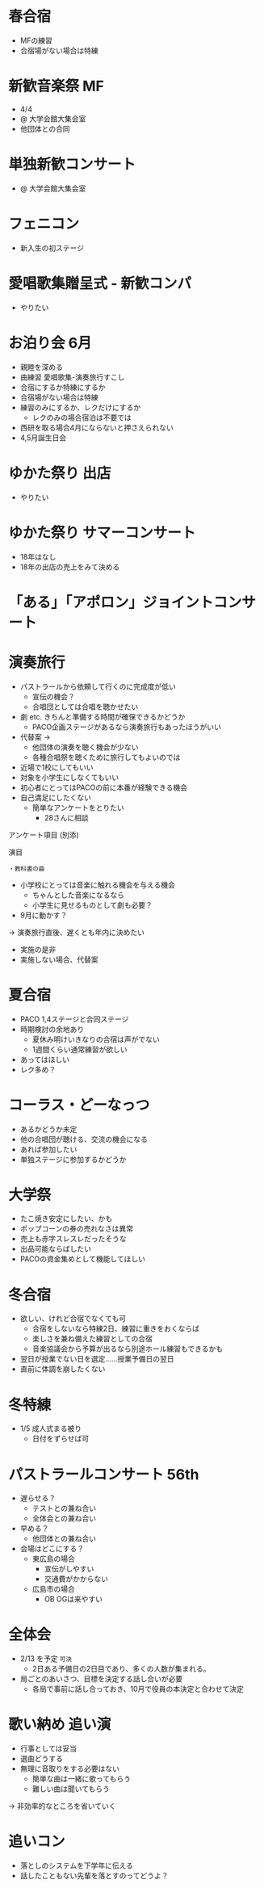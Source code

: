 # 春合宿

- MFの練習
- 合宿場がない場合は特練

# 新歓音楽祭 MF

- 4/4
- @ 大学会館大集会室
- 他団体との合同

# 単独新歓コンサート

- @ 大学会館大集会室

# フェニコン

- 新入生の初ステージ

# 愛唱歌集贈呈式 - 新歓コンパ

- やりたい

# お泊り会 6月

- 親睦を深める
- 曲練習 愛唱歌集-演奏旅行すこし
- 合宿にするか特練にするか
- 合宿場がない場合は特練
- 練習のみにするか、レクだけにするか
    - レクのみの場合宿泊は不要では
- 西研を取る場合4月にならないと押さえられない
- 4,5月誕生日会

# ゆかた祭り 出店

- やりたい

# ゆかた祭り サマーコンサート

- 18年はなし
- 18年の出店の売上をみて決める

# 「ある」「アポロン」ジョイントコンサート



# 演奏旅行

- パストラールから依頼して行くのに完成度が低い
    - 宣伝の機会？
    - 合唱団としては合唱を聴かせたい
- 劇 etc. きちんと準備する時間が確保できるかどうか
    - PACO企画ステージがあるなら演奏旅行もあったほうがいい
- 代替案 →
    - 他団体の演奏を聴く機会が少ない
    - 各種合唱祭を聴くために旅行してもよいのでは
- 近場で1校にしてもいい
- 対象を小学生にしなくてもいい
- 初心者にとってはPACOの前に本番が経験できる機会
- 自己満足にしたくない
    - 簡単なアンケートをとりたい
        - 28さんに相談

アンケート項目 (別添)

演目

```
・教科書の曲
```

- 小学校にとっては音楽に触れる機会を与える機会
    - ちゃんとした音楽になるなら
    - 小学生に見せるものとして劇も必要？
- 9月に動かす？

→ 演奏旅行直後、遅くとも年内に決めたい
- 実施の是非
- 実施しない場合、代替案

# 夏合宿

- PACO 1,4ステージと合同ステージ
- 時期検討の余地あり
    - 夏休み明けいきなりの合宿は声がでない
    - 1週間くらい通常練習が欲しい
- あってはほしい
- レク多め？

# コーラス・どーなっつ

- あるかどうか未定
- 他の合唱団が聴ける、交流の機会になる
- あれば参加したい
- 単独ステージに参加するかどうか

# 大学祭

- たこ焼き安定にしたい、かも
- ポップコーンの券の売れなさは異常
- 売上も赤字スレスレだったそうな
- 出品可能ならばしたい
- PACOの資金集めとして機能してほしい

# 冬合宿

- 欲しい、けれど合宿でなくても可
    - 合宿をしないなら特練2日、練習に重きをおくならば
    - 楽しさを兼ね備えた練習としての合宿
    - 音楽協議会から予算が出るなら別途ホール練習もできるかも
- 翌日が授業でない日を選定……授業予備日の翌日
- 直前に体調を崩したくない

# 冬特練

- 1/5 成人式まる被り
    - 日付をずらせば可

# パストラールコンサート 56th

- 遅らせる？
    - テストとの兼ね合い
    - 全体会との兼ね合い
- 早める？
    - 他団体との兼ね合い
- 会場はどこにする？
    - 東広島の場合
        - 宣伝がしやすい
        - 交通費がかからない
    - 広島市の場合
        - OB OGは来やすい

# 全体会

- 2/13 を予定 `可決`
    - 2日ある予備日の2日目であり、多くの人数が集まれる。
- 局ごとのあいさつ、目標を決定する話し合いが必要
    - 各局で事前に話し合っておき、10月で役員の本決定と合わせて決定

# 歌い納め 追い演

- 行事としては妥当
- 選曲どうする
- 無理に音取りをする必要はない
    - 簡単な曲は一緒に歌ってもらう
    - 難しい曲は聞いてもらう

→ 非効率的なところを省いていく

# 追いコン

- 落としのシステムを下学年に伝える
- 話したこともない先輩を落とすのってどうよ？
